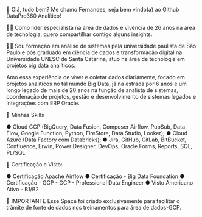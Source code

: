 
👋 Olá, tudo bem? Me chamo Fernandes, seja bem vindo(a) ao Github DataPro360 Analítico!
 
🧑‍💻 Como lider especialista na área de dados e vivência de 26 anos na área de tecnologia, quero compartilhar contigo alguns insights.

🧑‍💻 Sou formação em análise de sistemas pela universidade paulista de São Paulo e pós graduado em ciência de dados e transformação digital na Universidade UNESC de Santa Catarina, atuo na área de tecnologia em projetos big data analíticos.

Amo essa experiência de viver e coletar dados diariamente, focado em projetos analíticos no tal mundo Big Data, já na estrada por 6 anos e um longo legado de mais de 20 anos na função de analista de sistemas, coordenação de projetos, gestão e desenvolvimento de sistemas legados e integrações com ERP Oracle.

🎯 Minhas Skills

● Cloud GCP   (BigQuery, Data Fusion, Composer Airflow, PubSub, Data Flow, Google Function, Python, FireStore, Data Studio, Looker);
● Cloud Azure (Data Factory com Databricks);
● Jira, GitHub, GitLab, BitBucket, Confluence, Erwin, Power Designer, DevOps, Oracle Forms, Reports, SQL, PL/SQL

📖 Certificação e Visto:

● Certificação Apache Airflow
● Certificação - Big Data Foundation
● Certificação - GCP - GCP - Professional Data Engineer
● Visto Americano Ativo - B1/B2


📧 IMPORTANTE
Esse Space foi criado exclusivamente para facilitar o trâmite de fonte de dados nos treinamentos para área de dados-GCP.


  
